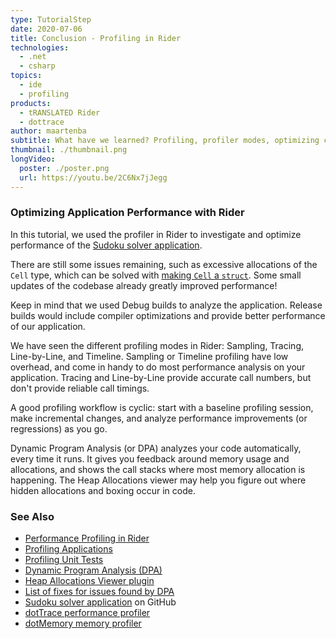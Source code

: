 ```yaml
---
type: TutorialStep
date: 2020-07-06
title: Conclusion - Profiling in Rider
technologies:
  - .net
  - csharp
topics:
  - ide
  - profiling
products:
  - tRANSLATED Rider
  - dottrace
author: maartenba
subtitle: What have we learned? Profiling, profiler modes, optimizing code, DPA, and more. Let's summarize!
thumbnail: ./thumbnail.png
longVideo:
  poster: ./poster.png
  url: https://youtu.be/2C6Nx7jJegg
---
```


### Optimizing Application Performance with Rider

In this tutorial, we used the profiler in Rider to investigate and optimize performance of the [Sudoku solver application](https://github.com/JetBrains/DPA-demo).

There are still some issues remaining, such as excessive allocations of the `Cell` type, which can be solved with [making `Cell` a `struct`](https://blog.jetbrains.com/dotnet/2020/03/31/auto-detect-memory-issues-app-dynamic-program-analysis-rider-2020-1/). Some small updates of the codebase already greatly improved performance!

Keep in mind that we used Debug builds to analyze the application. Release builds would include compiler optimizations and provide better performance of our application.

We have seen the different profiling modes in Rider: Sampling, Tracing, Line-by-Line, and Timeline. Sampling or Timeline profiling have low overhead, and come in handy to do most performance analysis on your application. Tracing and Line-by-Line provide accurate call numbers, but don't provide reliable call timings.

A good profiling workflow is cyclic: start with a baseline profiling session, make incremental changes, and analyze performance improvements (or regressions) as you go.

Dynamic Program Analysis (or DPA) analyzes your code automatically, every time it runs. It gives you feedback around memory usage and allocations, and shows the call stacks where most memory allocation is happening. The Heap Allocations viewer may help you figure out where hidden allocations and boxing occur in code.

### See Also

- [Performance Profiling in Rider](https://www.jetbrains.com/help/rider/Performance_Profiling.html)
- [Profiling Applications](https://www.jetbrains.com/help/rider/Profiling_Applications.html)
- [Profiling Unit Tests](https://www.jetbrains.com/help/rider/Profiling_Unit_Tests.html)
- [Dynamic Program Analysis (DPA)](https://www.jetbrains.com/help/rider/Dynamic_Program_Analysis.html)
- [Heap Allocations Viewer plugin](https://plugins.jetbrains.com/plugin/9223-heap-allocations-viewer)
- [List of fixes for issues found by DPA](https://www.jetbrains.com/help/rider/Fixing_Issues_Found_by_DPA.html)
- [Sudoku solver application](https://github.com/JetBrains/DPA-demo) on GitHub
- [dotTrace performance profiler](https://www.jetbrains.com/profiler/)
- [dotMemory memory profiler](https://www.jetbrains.com/dotmemory/)